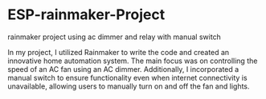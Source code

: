 # ESP-rainmaker-Project
rainmaker project using ac dimmer  and relay with manual switch

In my project, I utilized Rainmaker to write the code and created an innovative home automation system. The main focus was on controlling the speed of an AC fan using an AC dimmer. Additionally, I incorporated a manual switch to ensure functionality even when internet connectivity is unavailable, allowing users to manually turn on and off the fan and lights.
